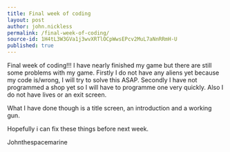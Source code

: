 ```yaml
---
title: Final week of coding
layout: post
author: john.nickless
permalink: /final-week-of-coding/
source-id: 1H4tL3W3GVa1j3wvXRTlOCpWwsEPcv2MuL7aNnRRmH-U
published: true
---
```

Final week of coding!!! I have nearly finished my game but there are still some problems with my game. Firstly I do not have any aliens yet because my code is/wrong, I will try to solve this ASAP. Secondly I have not programmed a shop yet so I will have to programme one very quickly. Also I do not have lives or an exit screen.

What I have done though is a title screen, an introduction and a working gun. 

Hopefully i can fix these things before next week.

Johnthespacemarine


